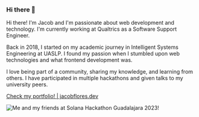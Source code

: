 ### Hi there 👋

Hi there! I'm Jacob and I'm passionate about web development and technology. I'm currently working at Qualtrics as a Software Support Engineer.

Back in 2018, I started on my academic journey in Intelligent Systems Engineering at UASLP. I found my passion when I stumbled upon web technologies and what frontend development was.

I love being part of a community, sharing my knowledge, and learning from others. I have participated in multiple hackathons and given talks to my university peers.

[Check my portfolio! | jacobflores.dev](https://www.jacobflores.dev/)

![Me and my friends at Solana Hackathon Guadalajara 2023!](https://github.com/user-attachments/assets/e095f687-b194-402a-aad7-97318753e2f0)


<!--
**yeicobF/yeicobF** is a ✨ _special_ ✨ repository because its `README.md` (this file) appears on your GitHub profile.

Here are some ideas to get you started:

- 🔭 I’m currently working on ...
- 🌱 I’m currently learning ...
- 👯 I’m looking to collaborate on ...
- 🤔 I’m looking for help with ...
- 💬 Ask me about ...
- 📫 How to reach me: ...
- 😄 Pronouns: ...
- ⚡ Fun fact: ...
-->
